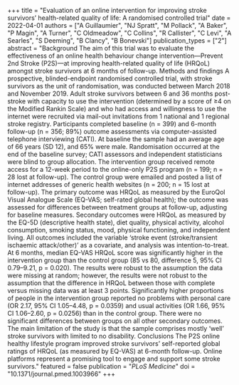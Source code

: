 +++
title = "Evaluation of an online intervention for improving stroke survivors’ health-related quality of life: A randomised controlled trial"
date = 2022-04-01
authors = ["A Guillaumier", "NJ Spratt", "M Pollack", "A Baker", "P Magin", "A Turner", "C Oldmeadow", "C Collins", "R Callister", "C Levi", "A Searles", "S Deeming", "B Clancy", "B Bonevski"]
publication_types = ["2"]
abstract = "Background The aim of this trial was to evaluate the effectiveness of an online health behaviour change intervention—Prevent 2nd Stroke (P2S)—at improving health-related quality of life (HRQoL) amongst stroke survivors at 6 months of follow-up. Methods and findings A prospective, blinded-endpoint randomised controlled trial, with stroke survivors as the unit of randomisation, was conducted between March 2018 and November 2019. Adult stroke survivors between 6 and 36 months post-stroke with capacity to use the intervention (determined by a score of ≥4 on the Modified Rankin Scale) and who had access and willingness to use the internet were recruited via mail-out invitations from 1 national and 1 regional stroke registry. Participants completed baseline (n = 399) and 6-month follow-up (n = 356; 89%) outcome assessments via computer-assisted telephone interviewing (CATI). At baseline the sample had an average age of 66 years (SD 12), and 65% were male. Randomisation occurred at the end of the baseline survey; CATI assessors and independent statisticians were blind to group allocation. The intervention group received remote access for a 12-week period to the online-only P2S program (n = 199; n = 28 lost at follow-up). The control group were emailed and posted a list of internet addresses of generic health websites (n = 200; n = 15 lost at follow-up). The primary outcome was HRQoL as measured by the EuroQol Visual Analogue Scale (EQ-VAS; self-rated global health); the outcome was assessed for differences between treatment groups at follow-up, adjusting for baseline measures. Secondary outcomes were HRQoL as measured by the EQ-5D (descriptive health state), diet quality, physical activity, alcohol consumption, smoking status, mood, physical functioning, and independent living. All outcomes included the variable ‘stroke event (stroke/transient ischaemic attack/other)’ as a covariate, and analysis was intention-to-treat. At 6 months, median EQ-VAS HRQoL score was significantly higher in the intervention group than the control group (85 vs 80, difference 5, 95% CI 0.79–9.21, p = 0.020). The results were robust to the assumption the data were missing at random; however, the results were not robust to the assumption that the difference in HRQoL between those with complete versus missing data was at least 3 points. Significantly higher proportions of people in the intervention group reported no problems with personal care (OR 2.17, 95% CI 1.05–4.48, p = 0.0359) and usual activities (OR 1.66, 95% CI 1.06–2.60, p = 0.0256) than in the control group. There were no significant differences between groups on all other secondary outcomes. The main limitation of the study is that the sample comprises mostly ‘well’ stroke survivors with limited to no disability. Conclusions The P2S online healthy lifestyle program improved stroke survivors’ self-reported global ratings of HRQoL (as measured by EQ-VAS) at 6-month follow-up. Online platforms represent a promising tool to engage and support some stroke survivors."
featured = false
publication = "*PLoS Medicine*"
doi = "10.1371/journal.pmed.1003966"
+++

